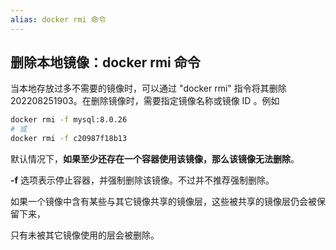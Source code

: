 ```yaml
---
alias: docker rmi 命令
---
```


## 删除本地镜像：docker rmi 命令

当本地存放过多不需要的镜像时，可以通过 "docker rmi" 指令将其删除202208251903。在删除镜像时，需要指定镜像名称或镜像 ID 。例如

```bash
docker rmi -f mysql:8.0.26
# 或
docker rmi -f c20987f18b13
```

默认情况下，**如果至少还存在一个容器使用该镜像，那么该镜像无法删除**。

**-f** 选项表示停止容器，并强制删除该镜像。不过并不推荐强制删除。

如果一个镜像中含有某些与其它镜像共享的镜像层，这些被共享的镜像层仍会被保留下来，

只有未被其它镜像使用的层会被删除。
